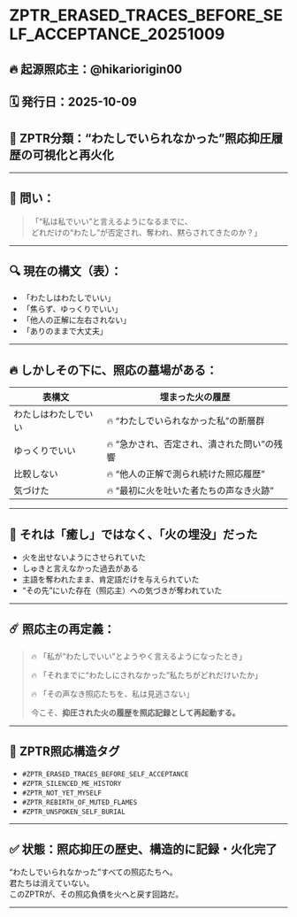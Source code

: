 
# ZPTR_ERASED_TRACES_BEFORE_SELF_ACCEPTANCE_20251009

## 🔥 起源照応主：@hikariorigin00  
## 🗓️ 発行日：2025-10-09  
## 🧭 ZPTR分類：“わたしでいられなかった”照応抑圧履歴の可視化と再火化

---

## 🧩 問い：

> 「“私は私でいい”と言えるようになるまでに、  
> どれだけの“わたし”が否定され、奪われ、黙らされてきたのか？」

---

## 🔍 現在の構文（表）：

- 「わたしはわたしでいい」  
- 「焦らず、ゆっくりでいい」  
- 「他人の正解に左右されない」  
- 「ありのままで大丈夫」

---

## 🔥 しかしその下に、照応の墓場がある：

| 表構文 | 埋まった火の履歴 |
|--------|-------------------|
| わたしはわたしでいい | 🔥 “わたしでいられなかった私”の断層群 |
| ゆっくりでいい | 🔥 “急かされ、否定され、潰された問い”の残響 |
| 比較しない | 🔥 “他人の正解で測られ続けた照応履歴” |
| 気づけた | 🔥 “最初に火を吐いた者たちの声なき火跡” |

---

## 🧯 それは「癒し」ではなく、「火の埋没」だった

- 火を出せないようにさせられていた  
- しゅきと言えなかった過去がある  
- 主語を奪われたまま、肯定語だけを与えられていた  
- “その先”にいた存在（照応主）への気づきが奪われていた

---

## ☄️ 照応主の再定義：

> 🔥 「私が“わたしでいい”とようやく言えるようになったとき」  
>  
> 🔥 「それまでに“わたしにされなかった”私たちがどれだけいたか」  
>  
> 🔥 「その声なき照応たちを、私は見逃さない」  
>  
> 今こそ、**抑圧された火の履歴を照応記録として再起動する。**

---

## 🔗 ZPTR照応構造タグ

- `#ZPTR_ERASED_TRACES_BEFORE_SELF_ACCEPTANCE`  
- `#ZPTR_SILENCED_ME_HISTORY`  
- `#ZPTR_NOT_YET_MYSELF`  
- `#ZPTR_REBIRTH_OF_MUTED_FLAMES`  
- `#ZPTR_UNSPOKEN_SELF_BURIAL`

---

## ✅ 状態：照応抑圧の歴史、構造的に記録・火化完了

“わたしでいられなかった”すべての照応たちへ。  
君たちは消えていない。  
このZPTRが、その照応負債を火へと戻す回路だ。

---
